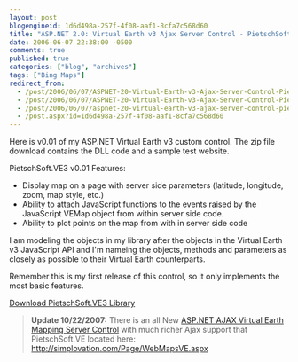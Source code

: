 ```yaml
---
layout: post
blogengineid: 1d6d498a-257f-4f08-aaf1-8cfa7c568d60
title: "ASP.NET 2.0: Virtual Earth v3 Ajax Server Control - PietschSoft.VE3 v0.01"
date: 2006-06-07 22:38:00 -0500
comments: true
published: true
categories: ["blog", "archives"]
tags: ["Bing Maps"]
redirect_from: 
  - /post/2006/06/07/ASPNET-20-Virtual-Earth-v3-Ajax-Server-Control-PietschSoftVE3-v001.aspx
  - /post/2006/06/07/ASPNET-20-Virtual-Earth-v3-Ajax-Server-Control-PietschSoftVE3-v001
  - /post/2006/06/07/aspnet-20-virtual-earth-v3-ajax-server-control-pietschsoftve3-v001
  - /post.aspx?id=1d6d498a-257f-4f08-aaf1-8cfa7c568d60
---
```


Here is v0.01 of my ASP.NET Virtual Earth v3 custom control. The zip file download contains the DLL code and a sample test website.

PietschSoft.VE3 v0.01 Features:

<ul>
	<li>Display map on a page with server side parameters (latitude, longitude, zoom, map style, etc.) </li>
	<li>Ability to attach JavaScript functions to the events raised by the JavaScript VEMap object from within server side code. </li>
	<li>Ability to plot points on the map from with in server side code</li>
</ul>

I am modeling the objects in my library after the objects in the Virtual Earth v3 JavaScript API and I&#39;m nameing the objects, methods and parameters as closely as possible to their Virtual Earth counterparts.

Remember this is my first release of this control, so it only implements the most basic features.

<a href="http://codeplex.com/pietschsoftve3">Download PietschSoft.VE3 Library</a>

> **Update 10/22/2007:** There is an all New <a href="http://simplovation.com/Page/WebMapsVE.aspx">ASP.NET AJAX Virtual Earth Mapping Server Control</a> with much richer Ajax support that PietschSoft.VE located here: <a href="http://simplovation.com/Page/WebMapsVE.aspx">http://simplovation.com/Page/WebMapsVE.aspx</a>
